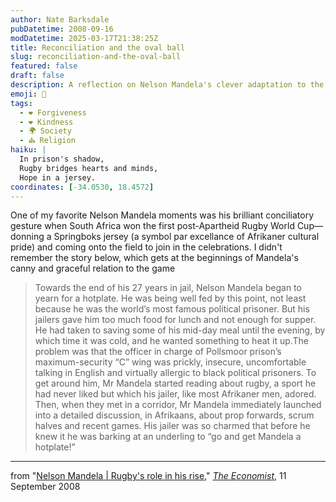 ```yaml
---
author: Nate Barksdale
pubDatetime: 2008-09-16
modDatetime: 2025-03-17T21:38:25Z
title: Reconciliation and the oval ball
slug: reconciliation-and-the-oval-ball
featured: false
draft: false
description: A reflection on Nelson Mandela's clever adaptation to the challenges of prison life through his unexpected engagement with rugby.
emoji: 🤝
tags:
  - ❤️ Forgiveness
  - ❤️ Kindness
  - 🌍 Society
  - ⛪ Religion
haiku: |
  In prison's shadow,  
  Rugby bridges hearts and minds,  
  Hope in a jersey.
coordinates: [-34.0530, 18.4572]
---
```


One of my favorite Nelson Mandela moments was his brilliant conciliatory gesture when South Africa won the first post-Apartheid Rugby World Cup—donning a Springboks jersey (a symbol par excellance of Afrikaner cultural pride) and coming onto the field to join in the celebrations. I didn't remember the story below, which gets at the beginnings of Mandela's canny and graceful relation to the game

> Towards the end of his 27 years in jail, Nelson Mandela began to yearn for a hotplate. He was being well fed by this point, not least because he was the world’s most famous political prisoner. But his jailers gave him too much food for lunch and not enough for supper. He had taken to saving some of his mid-day meal until the evening, by which time it was cold, and he wanted something to heat it up.The problem was that the officer in charge of Pollsmoor prison’s maximum-security “C” wing was prickly, insecure, uncomfortable talking in English and virtually allergic to black political prisoners. To get around him, Mr Mandela started reading about rugby, a sport he had never liked but which his jailer, like most Afrikaner men, adored. Then, when they met in a corridor, Mr Mandela immediately launched into a detailed discussion, in Afrikaans, about prop forwards, scrum halves and recent games. His jailer was so charmed that before he knew it he was barking at an underling to “go and get Mandela a hotplate!”

---

from "[Nelson Mandela | Rugby's role in his rise](http://www.economist.com/books/displaystory.cfm?story_id=12202525)," [_The Economist_](http://www.economist.com/), 11 September 2008
